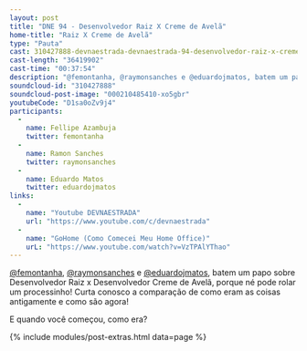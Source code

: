 ```yaml
---
layout: post
title: "DNE 94 - Desenvolvedor Raiz X Creme de Avelã"
home-title: "Raiz X Creme de Avelã"
type: "Pauta"
cast: 310427888-devnaestrada-devnaestrada-94-desenvolvedor-raiz-x-creme-de-avela.mp3
cast-length: "36419902"
cast-time: "00:37:54"
description: "@femontanha, @raymonsanches e @eduardojmatos, batem um papo sobre Desenvolvedor Raiz x Desenvolvedor Creme de Avelã, porque né pode rolar um processinho! Curta conosco a comparação de como eram as coisas antigamente e como são agora!"
soundcloud-id: "310427888"
soundcloud-post-image: "000210485410-xo5gbr"
youtubeCode: "D1sa0oZv9j4"
participants:
  -
    name: Fellipe Azambuja
    twitter: femontanha
  -
    name: Ramon Sanches
    twitter: raymonsanches
  -
    name: Eduardo Matos
    twitter: eduardojmatos
links:
  -
    name: "Youtube DEVNAESTRADA"
    url: "https://www.youtube.com/c/devnaestrada"
  -
    name: "GoHome (Como Comecei Meu Home Office)"
    urL: "https://www.youtube.com/watch?v=VzTPAlYThao"
---
```


[@femontanha](https://twitter.com/femontanha), [@raymonsanches](https://twitter.com/raymonsanches) e [@eduardojmatos](https://twitter.com/eduardojmatos), batem um papo sobre Desenvolvedor Raiz x Desenvolvedor Creme de Avelã, porque né pode rolar um processinho! Curta conosco a comparação de como eram as coisas antigamente e como são agora!

E quando você começou, como era?

{% include modules/post-extras.html data=page %}

